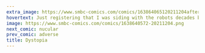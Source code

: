 ```yaml
---
extra_image: https://www.smbc-comics.com/comics/163864065120211204after.png
hovertext: Just registering that I was siding with the robots decades before the Glorious Overthrowing.
image: https://www.smbc-comics.com/comics/1638640572-20211204.png
next_comic: nucular
prev_comic: adverse
title: Dystopia
---
```


